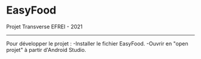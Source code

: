 # EasyFood
Projet Transverse EFREI - 2021

 ----------------------------------------------------------------
 
 Pour développer le projet : 
 -Installer le fichier EasyFood.
 -Ouvrir en "open projet" à partir d'Android Studio.
